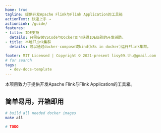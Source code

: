 ```yaml
---
home: true
tagline: 提供开发Apache Flink与Flink Application的工具箱
actionText: 快速上手 →
actionLink: /guide/
features:
- title: IDE支持
  details: 只需安装VSCode与Docker即可获得IDE级别的开发辅助。
- title: 本地Flink集群
  details: 可以通过docker-compose或kind(k8s in docker)运行Flink集群。

footer: MIT Licensed | Copyright © 2021-present lisy09.thu@gmail.com
# for search
tags:
  - dev-docs-template
---
```


本项目致力于提供开发Apache Flink与Flink Application的工具箱。

## 简单易用，开箱即用

```bash
# build all needed docker images
make all

# TODO
```